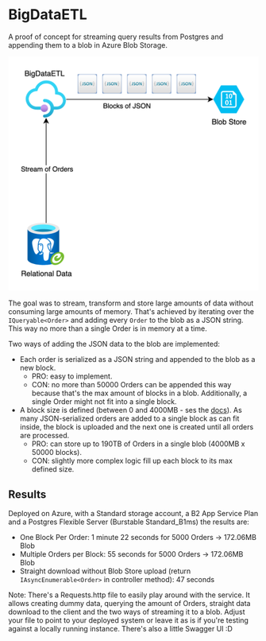 # BigDataETL
A proof of concept for streaming query results from Postgres and appending them to a blob in Azure Blob Storage.

<p align="center">
  <img alt="Architecture" src="BigDataETL.png" width="900" />
</p>

The goal was to stream, transform and store large amounts of data without consuming large amounts of memory. That's achieved by iterating over the ```IQueryable<Order>``` and adding every ```Order``` to the blob as a JSON string. This way no more than a single Order is in memory at a time.

Two ways of adding the JSON data to the blob are implemented:
* Each order is serialized as a JSON string and appended to the blob as a new block.
  * PRO: easy to implement.
  * CON: no more than 50000 Orders can be appended this way because that's the max amount of blocks in a blob. Additionally, a single Order might not fit into a single block.
* A block size is defined (between 0 and 4000MB - ses the [docs](https://learn.microsoft.com/en-us/rest/api/storageservices/understanding-block-blobs--append-blobs--and-page-blobs#about-block-blobs)). As many JSON-serialized orders are added to a single block as can fit inside, the block is uploaded and the next one is created until all orders are processed.
  * PRO: can store up to 190TB of Orders in a single blob (4000MB x 50000 blocks).
  * CON: slightly more complex logic fill up each block to its max defined size.

## Results
Deployed on Azure, with a Standard storage account, a B2 App Service Plan and a Postgres Flexible Server (Burstable Standard_B1ms) the results are:
* One Block Per Order: 1 minute 22 seconds for 5000 Orders -> 172.06MB Blob
* Multiple Orders per Block: 55 seconds for 5000 Orders -> 172.06MB Blob
* Straight download without Blob Store upload (return ```IAsyncEnumerable<Order>``` in controller method): 47 seconds

Note: There's a Requests.http file to easily play around with the service. It allows creating dummy data, querying the amount of Orders, straight data download to the client and the two ways of streaming it to a blob.
Adjust your file to point to your deployed system or leave it as is if you're testing against a locally running instance. There's also a little Swagger UI :D
